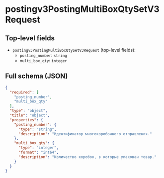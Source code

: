 # postingv3PostingMultiBoxQtySetV3Request

## Top-level fields
- `postingv3PostingMultiBoxQtySetV3Request` (top-level fields):
  - `posting_number`: `string`
  - `multi_box_qty`: `integer`

## Full schema (JSON)
```json
{
  "required": [
    "posting_number",
    "multi_box_qty"
  ],
  "type": "object",
  "title": "object",
  "properties": {
    "posting_number": {
      "type": "string",
      "description": "Идентификатор многокоробочного отправления."
    },
    "multi_box_qty": {
      "type": "integer",
      "format": "int64",
      "description": "Количество коробок, в которые упакован товар."
    }
  }
}
```
